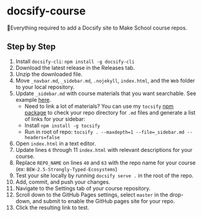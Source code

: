 # docsify-course

🌟Everything required to add a Docsify site to Make School course repos.

## Step by Step

1. Install `docsify-cli`: `npm install -g docsify-cli`
1. Download the latest release in the Releases tab.
1. Unzip the downloaded file.
1. Move `_navbar.md`, `_sidebar.md`, `.nojekyll`, `index.html`, and the `Web` folder to your local repository.
1. Update `_sidebar.md` with course materials that you want searchable. See example [here](https://github.com/Make-School-Courses/BEW-2.5-Strongly-Typed-Ecosystems/blob/master/_sidebar.md).
   * Need to link a lot of materials? You can use my `tocsify` [npm package](https://github.com/droxey/tocsify) to check your repo directory for `.md` files and generate a list of links for your sidebar: 
    * Install `npm install -g tocsify`
    * Run in root of repo: `tocsify . --maxdepth=1 --file=_sidebar.md --headers=false`
1. Open `index.html` in a text editor.
1. Update lines `6` through 11 `index.html` with relevant descriptions for your course.
1. Replace `REPO_NAME` on lines `40` and `63` with the repo name for your course (ex: `BEW-2.5-Strongly-Typed-Ecosystems`)
1. Test your site locally by running `docsify serve .` in the root of the repo.
1. Add, commit, and push your changes.
1. Navigate to the Settings tab of your course repository.
1. Scroll down to the GitHub Pages settings, select `master` in the drop-down, and submit to enable the GitHub pages site for your repo.
1. Click the resulting link to test.
